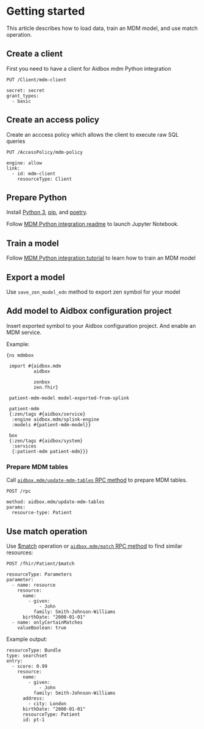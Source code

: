 # Getting started

This article describes how to load data, train an MDM model, and use match operation.

## Create a client

First you need to have a client for Aidbox mdm Python integration

```
PUT /Client/mdm-client

secret: secret
grant_types:
  - basic
```

## Create an access policy

Create an acccess policy which allows the client to execute raw SQL queries

```
PUT /AccessPolicy/mdm-policy

engine: allow
link:
  - id: mdm-client
    resourceType: Client
```

## Prepare Python

Install [Python 3](https://www.python.org/downloads/), [pip](https://pip.pypa.io/en/stable/installation/), and [poetry](https://python-poetry.org/docs/#installation).

Follow [MDM Python integration readme](https://github.com/Aidbox/mdm) to launch Jupyter Notebook.

## Train a model

Follow [MDM Python integration tutorial](https://github.com/Aidbox/mdm/blob/master/tutorials/tutorial.ipynb) to learn how to train an MDM model

## Export a model

Use `save_zen_model_edn` method to export zen symbol for your model

## Add model to Aidbox configuration project

Insert exported symbol to your Aidbox configuration project. And enable an MDM service.

Example:

```
{ns mdmbox

 import #{aidbox.mdm
          aidbox

          zenbox
          zen.fhir}

 patient-mdm-model model-exported-from-splink

 patient-mdm
 {:zen/tags #{aidbox/service}
  :engine aidbox.mdm/splink-engine
  :models #{patient-mdm-model}}

 box
 {:zen/tags #{aidbox/system}
  :services
  {:patient-mdm patient-mdm}}}
```

### Prepare MDM tables

Call [`aidbox.mdm/update-mdm-tables` RPC method](../reference/rpc-reference/aidbox/mdm/aidbox.mdm-update-mdm-tables.md) to prepare MDM tables.

```
POST /rpc

method: aidbox.mdm/update-mdm-tables
params:
  resource-type: Patient
```

## Use match operation

Use [$match](../api-1/fhir-api/usdmatch/) operation or [`aidbox.mdm/match` RPC method](../reference/rpc-reference/aidbox/mdm/aidbox.mdm-match.md) to find similar resources:

```
POST /fhir/Patient/$match

resourceType: Parameters
parameter:
  - name: resource
    resource:
      name:
        - given:
            - John
          family: Smith-Johnson-Williams
      birthDate: "2000-01-01"
  - name: onlyCertainMatches
    valueBoolean: true
```

Example output:

```
resourceType: Bundle
type: searchset
entry:
  - score: 0.99
    resource:
      name:
        - given:
            - John
          family: Smith-Johnson-Williams
      address:
        - city: London
      birthDate: "2000-01-01"
      resourceType: Patient
      id: pt-1
```
